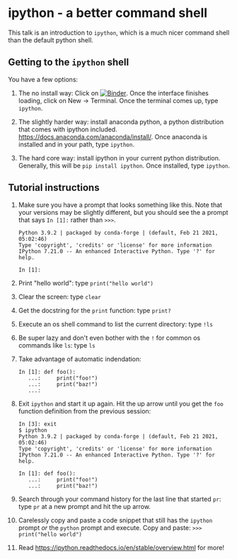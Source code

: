 # ipython - a better command shell

This talk is an introduction to `ipython`, which is a much nicer command shell than the default python shell.

## Getting to the `ipython` shell

You have a few options:

1. The no install way: Click on [![Binder](https://mybinder.org/badge_logo.svg)](https://mybinder.org/v2/gh/christine-e-smit/python-community/ipython?filepath=ipython). Once the interface finishes loading, click on New -> Terminal. Once the terminal comes up, type `ipython`.

2. The slightly harder way: install anaconda python, a python distribution that comes with ipython included. <https://docs.anaconda.com/anaconda/install/>. Once anaconda is installed and in your path, type `ipython`.

3. The hard core way: install ipython in your current python distribution. Generally, this will be `pip install ipython`. Once installed, type `ipython`.

## Tutorial instructions

1. Make sure you have a prompt that looks something like this. Note that your versions may be slightly different, but you should see the a prompt that says `In [1]:` rather than `>>>`.

    ```ipython
    Python 3.9.2 | packaged by conda-forge | (default, Feb 21 2021, 05:02:46) 
    Type 'copyright', 'credits' or 'license' for more information
    IPython 7.21.0 -- An enhanced Interactive Python. Type '?' for help.

    In [1]: 
    ```

1. Print "hello world": type `print("hello world")`

1. Clear the screen: type `clear`

1. Get the docstring for the `print` function: type `print?`

1. Execute an os shell command to list the current directory: type `!ls`

1. Be super lazy and don't even bother with the `!` for common os commands like `ls`: type `ls`

1. Take advantage of automatic indendation:

    ```ipython
    In [1]: def foo():
       ...:     print("foo!")
       ...:     print("baz!")
       ...: 
    ```

1. Exit `ipython` and start it up again. Hit the up arrow until you get the `foo` function definition from the previous session:

    ```ipython
    In [3]: exit
    $ ipython
    Python 3.9.2 | packaged by conda-forge | (default, Feb 21 2021, 05:02:46) 
    Type 'copyright', 'credits' or 'license' for more information
    IPython 7.21.0 -- An enhanced Interactive Python. Type '?' for help.

    In [1]: def foo():
       ...:     print("foo!")
       ...:     print("baz!")
    ```

1. Search through your command history for the last line that started `pr`: type `pr` at a new prompt and hit the up arrow.

1. Carelessly copy and paste a code snippet that still has the `ipython` prompt _or_ the `python` prompt and execute. Copy and paste: `>>> print("hello world")`

1. Read <https://ipython.readthedocs.io/en/stable/overview.html> for more!

